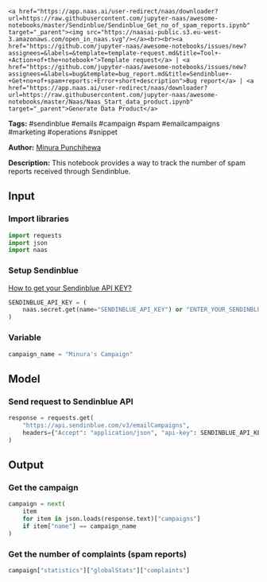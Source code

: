     <a href="https://app.naas.ai/user-redirect/naas/downloader?url=https://raw.githubusercontent.com/jupyter-naas/awesome-notebooks/master/Sendinblue/Sendinblue_Get_no_of_spam_reports.ipynb" target="_parent"><img src="https://naasai-public.s3.eu-west-3.amazonaws.com/open_in_naas.svg"/></a><br><br><a href="https://github.com/jupyter-naas/awesome-notebooks/issues/new?assignees=&labels=&template=template-request.md&title=Tool+-+Action+of+the+notebook+">Template request</a> | <a href="https://github.com/jupyter-naas/awesome-notebooks/issues/new?assignees=&labels=bug&template=bug_report.md&title=Sendinblue+-+Get+no+of+spam+reports:+Error+short+description">Bug report</a> | <a href="https://app.naas.ai/user-redirect/naas/downloader?url=https://raw.githubusercontent.com/jupyter-naas/awesome-notebooks/master/Naas/Naas_Start_data_product.ipynb" target="_parent">Generate Data Product</a>

**Tags:** #sendinblue #emails #campaign #spam #emailcampaigns #marketing #operations #snippet

**Author:** [Minura Punchihewa](https://www.linkedin.com/in/minurapunchihewa/)

**Description:** This notebook provides a way to track the number of spam reports received through Sendinblue.

## Input

### Import libraries


```python
import requests
import json
import naas
```

### Setup Sendinblue
[How to get your Sendinblue API KEY?](https://developers.sendinblue.com/docs#:~:text=Generate%20your%20API%20key%20to,key%20%60api%2Dkey%60.)


```python
SENDINBLUE_API_KEY = (
    naas.secret.get(name="SENDINBLUE_API_KEY") or "ENTER_YOUR_SENDINBLUE_API_KEY"
)
```

### Variable


```python
campaign_name = "Minura's Campaign"
```

## Model

### Send request to Sendinblue API


```python
response = requests.get(
    "https://api.sendinblue.com/v3/emailCampaigns",
    headers={"Accept": "application/json", "api-key": SENDINBLUE_API_KEY},
)
```

## Output

### Get the campaign


```python
campaign = next(
    item
    for item in json.loads(response.text)["campaigns"]
    if item["name"] == campaign_name
)
```

### Get the number of complaints (spam reports)


```python
campaign["statistics"]["globalStats"]["complaints"]
```
